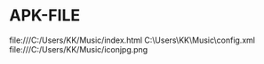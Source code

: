 # APK-FILE
file:///C:/Users/KK/Music/index.html
C:\Users\KK\Music\config.xml
file:///C:/Users/KK/Music/iconjpg.png
